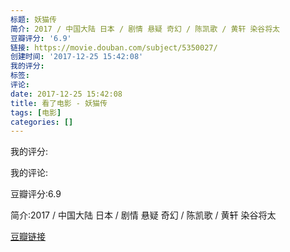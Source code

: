 ```yaml
---
标题: 妖猫传
简介: 2017 / 中国大陆 日本 / 剧情 悬疑 奇幻 / 陈凯歌 / 黄轩 染谷将太
豆瓣评分: '6.9'
链接: https://movie.douban.com/subject/5350027/
创建时间: '2017-12-25 15:42:08'
我的评分:
标签:
评论:
date: 2017-12-25 15:42:08
title: 看了电影 - 妖猫传
tags: [电影]
categories: []
---
```


我的评分:

我的评论:

豆瓣评分:6.9

简介:2017 / 中国大陆 日本 / 剧情 悬疑 奇幻 / 陈凯歌 / 黄轩 染谷将太

[豆瓣链接](https://movie.douban.com/subject/5350027/)

